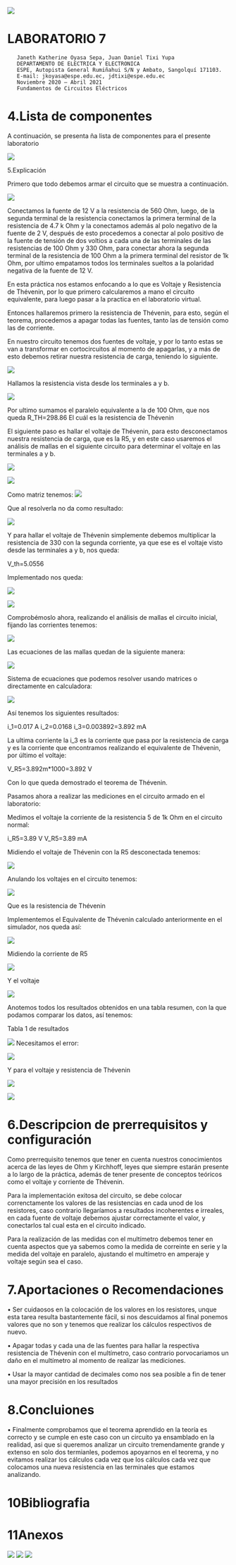 ![](https://upload.wikimedia.org/wikipedia/commons/3/3a/Logo_ESPEOk.png)


#  LABORATORIO 7
                                                                            
                                                                            
                                                                            
                                                                            
                                                                            
                                                                            
                                                                           
                                                                           
       Janeth Katherine Oyasa Sepa, Juan Daniel Tixi Yupa
       DEPARTAMENTO DE ELECTRICA Y ELECTRONICA
       ESPE, Autopista General Rumiñahui S/N y Ambato, Sangolquí 171103.
       E-mail: jkoyasa@espe.edu.ec, jdtixi@espe.edu.ec
       Noviembre 2020 – Abril 2021
       Fundamentos de Circuitos Eléctricos
       








# 4.Lista de componentes

A continuación, se presenta ña lista de componentes para el presente laboratorio

![](https://scontent.fuio1-1.fna.fbcdn.net/v/t1.0-9/161290219_268113908087986_3494898432595147568_n.jpg?_nc_cat=111&ccb=1-3&_nc_sid=730e14&_nc_eui2=AeFb-xLtWDypR8Idwo9o5FLGjoWbI0Y8F-2OhZsjRjwX7bh9hDiMo_CUt2ztcGHK-9fPYdHy9XI8ImhsnAW64v12&_nc_ohc=GWXfvLOz-o0AX89WeO0&_nc_ht=scontent.fuio1-1.fna&oh=a649a32dcdfcc6e40ef76674488ce076&oe=607563ED)

5.Explicación

Primero que todo debemos armar el circuito que se muestra a continuación.

![](https://scontent.fuio1-1.fna.fbcdn.net/v/t1.0-9/162133115_268113914754652_6266679834339938876_n.jpg?_nc_cat=111&ccb=1-3&_nc_sid=730e14&_nc_eui2=AeGG7eMxm3AG7WMSDUtYm6BgorlrJsORFtmiuWsmw5EW2ay1NvydilydP8SelFhYFjIa6dZcPdQLfVWm-I6Rk2v5&_nc_ohc=ZGiek1NFEyYAX80PpWw&_nc_ht=scontent.fuio1-1.fna&oh=8a3e9162c330ab99209e7e0becfdc33a&oe=6076C2D9)

Conectamos la fuente de 12 V a la resistencia de 560 Ohm, luego, de la segunda terminal de la resistencia conectamos la primera terminal de la resistencia de 4.7 k Ohm y  la conectamos además al polo negativo de la fuente de 2 V, después de esto procedemos a conectar al polo positivo de la fuente de tensión de dos voltios a cada una de las terminales de las resistencias de 100 Ohm y 330 Ohm, para conectar ahora la segunda terminal de la resistencia de 100 Ohm a la primera terminal del resistor de 1k Ohm, por ultimo empatamos todos los terminales sueltos a la polaridad negativa de la fuente de 12 V.

En esta práctica nos estamos enfocando a lo que es Voltaje y Resistencia de Thévenin, por lo que primero calcularemos a mano el circuito equivalente, para luego pasar a la practica en el laboratorio virtual.

Entonces hallaremos primero la resistencia de Thévenin, para esto, según el teorema, procedemos a apagar todas las fuentes, tanto las de tensión como las de corriente.

En nuestro circuito tenemos dos fuentes de voltaje, y por lo tanto estas se van a transformar en cortocircuitos al momento de apagarlas, y a más de esto debemos retirar nuestra resistencia de carga, teniendo lo siguiente.

![](https://scontent.fuio1-1.fna.fbcdn.net/v/t1.0-9/161638488_268113921421318_1060297456484941083_o.jpg?_nc_cat=107&ccb=1-3&_nc_sid=730e14&_nc_eui2=AeFRE_aDc0c_WIjJkBotzsTlMztduHwEh04zO124fASHTqIt94cBDXQlq6fss5UGv2T7SxyNhBsQgiXsjDJAPveC&_nc_ohc=SqB6Jvngs2IAX8f1J6a&_nc_ht=scontent.fuio1-1.fna&oh=9c003d3e8e54eebdfa62f5a6eb5664ca&oe=607560F6)

Hallamos la resistencia vista desde los terminales a y b.

![](https://scontent.fuio1-1.fna.fbcdn.net/v/t1.0-9/161205426_268113954754648_6463816943439064176_n.jpg?_nc_cat=100&ccb=1-3&_nc_sid=730e14&_nc_eui2=AeH7Or_HHe1mLNtpoXHsvSU8v011-cot8zy_TXX5yi3zPNXNWoEHCbYxMyznwSBOj191HSJEcqRoSBeG32nZC4Jq&_nc_ohc=Cfx4jI8_IUUAX8G3Rcn&_nc_ht=scontent.fuio1-1.fna&oh=a10def29baf3072ce18fb98f9cebe2de&oe=6077D0EE)

Por ultimo sumamos el paralelo equivalente a la de 100 Ohm, que nos queda
R_TH=298.86
El cuál es la resistencia de Thévenin

El siguiente paso es hallar el voltaje de Thévenin, para esto desconectamos nuestra resistencia de carga, que es la R5, y en este caso usaremos el análisis de mallas en el siguiente circuito para determinar el voltaje en las terminales a y b.

![](https://scontent.fuio1-1.fna.fbcdn.net/v/t1.0-9/161511889_268113974754646_4492846862338723985_o.jpg?_nc_cat=108&ccb=1-3&_nc_sid=730e14&_nc_eui2=AeE0AD3gJVfkGSbHNxTu0hQLsdAtVCMgy6-x0C1UIyDLr4ZDKyTcKI_626O_F9ESWUqPZXtIuPp2aUpmOosF3rvF&_nc_ohc=-QLo8HPzJfEAX-7XUgy&_nc_oc=AQkG0S3WEUpyKzGHDu8qbVSxCMOvWTPQodK2wVy-ILizA7BR4a3xJjeWgKTEhdIJS2M&_nc_ht=scontent.fuio1-1.fna&oh=18a646f40823fea22e762729a87534b9&oe=6075F186)


![](https://scontent.fuio1-1.fna.fbcdn.net/v/t1.0-9/161274519_268113964754647_4219248349811034242_n.jpg?_nc_cat=104&ccb=1-3&_nc_sid=730e14&_nc_eui2=AeFFwmuY4xBm7nGK1PWWwgLIP5UdeukIRWw_lR166QhFbNpgSP6znZUbVLLmlg3_HSojWVtv_J4cv7qy2BApz-hf&_nc_ohc=VkQX1HVT8poAX8U03Gt&_nc_ht=scontent.fuio1-1.fna&oh=b3d90ea77e582f00cc41cecdaa682780&oe=6076E553)

Como matriz tenemos:
![](https://scontent.fuio1-1.fna.fbcdn.net/v/t1.0-9/161419785_268114194754624_4979582585700036982_o.jpg?_nc_cat=105&ccb=1-3&_nc_sid=730e14&_nc_eui2=AeF7DhdE5JExuB_uv7CShcbkF-h_wNl_jUIX6H_A2X-NQmyWDYk0s3yRIITDF7_QiKYBzPORe9Af5UtopFlixFZo&_nc_ohc=1brrHafrnl4AX9dre3b&_nc_ht=scontent.fuio1-1.fna&oh=806e334c34b8b34ee46b451b6eee5c60&oe=6075240A)

Que al resolverla no da como resultado:

![](https://scontent.fuio1-1.fna.fbcdn.net/v/t1.0-9/161742788_268114008087976_890477559932154957_n.jpg?_nc_cat=102&ccb=1-3&_nc_sid=730e14&_nc_eui2=AeGRAa1U0XEdJru4oaIvhdnXJUtQQTm38solS1BBObfyyn0MLdabXy5xBNvfNu_Nck8c23nKwW1vVLhU9y2rj5KL&_nc_ohc=tTc112ZrECsAX_pddyD&_nc_ht=scontent.fuio1-1.fna&oh=043c1e4c3ca7f93314d474d949100bd7&oe=607558E3)

Y para hallar el voltaje de Thévenin simplemente debemos multiplicar la resistencia de 330 con la segunda corriente, ya que ese es el voltaje visto desde las terminales a y b, nos queda:

V_th=5.0556

Implementado nos queda:


![](https://scontent.fuio1-1.fna.fbcdn.net/v/t1.0-9/161888919_268114024754641_3873315583095111240_o.jpg?_nc_cat=102&ccb=1-3&_nc_sid=730e14&_nc_eui2=AeGdzUSWPpt3p_qe4dPCdfZp2aXg7lzn1y7ZpeDuXOfXLtE09zjM-Y9B8-0tYUVoo368uG21Q6MVIrhV3QBejpr3&_nc_ohc=d61Mnc3_CNcAX8mGOil&_nc_ht=scontent.fuio1-1.fna&oh=78556c5e9a6466c2bdf259f26b7cd70e&oe=6077AB13)


![](https://scontent.fuio1-1.fna.fbcdn.net/v/t1.0-9/161056876_268114031421307_5281515620438977216_n.jpg?_nc_cat=109&ccb=1-3&_nc_sid=730e14&_nc_eui2=AeHVjfaG7lxlluWcfdUaWzmnjbVJqC2KTuKNtUmoLYpO4ilutMpZ__PM01XCppJI5mz-9o4hlGcVvC3G_ByhIuoL&_nc_ohc=iFOAOMzX0yoAX_cF4Dw&_nc_ht=scontent.fuio1-1.fna&oh=ddae0bcb347f66578bb5cfde936b827b&oe=60782F4F)

Comprobémoslo ahora, realizando el análisis de mallas el circuito inicial, fijando las corrientes tenemos:

![](https://scontent.fuio1-1.fna.fbcdn.net/v/t1.0-9/161290219_268114068087970_8121641739662009690_o.jpg?_nc_cat=103&ccb=1-3&_nc_sid=730e14&_nc_eui2=AeHewbLyaWH-Z72rUbu3ZAF0Y3DmCN1suRxjcOYI3Wy5HEOLF-o2-bR2B8oKQlR9zVmXgZrEy_PJAhwSWZbygBep&_nc_ohc=hS6jdoFlhNMAX9TT7ew&_nc_ht=scontent.fuio1-1.fna&oh=945bad1d78905eca00de34cc1d40fbd8&oe=60786970)

Las ecuaciones de las mallas quedan de la siguiente manera:

![](https://scontent.fuio1-1.fna.fbcdn.net/v/t1.0-9/162112586_268114061421304_3272143376453405822_n.jpg?_nc_cat=110&ccb=1-3&_nc_sid=730e14&_nc_eui2=AeHei7bPanlpRPiaknv6-RvE0Bvs8YC3F5jQG-zxgLcXmPwkOw3m9mjlD5bgLjPPSNZSAVX0DaWouMQrWE2-NzaP&_nc_ohc=FOzE7skvdhUAX8_F0lP&_nc_ht=scontent.fuio1-1.fna&oh=7d661a23fa65e6cc043263680f7295be&oe=60787A0A)

Sistema de ecuaciones que podemos resolver usando matrices o directamente en calculadora:

![](https://scontent.fuio1-1.fna.fbcdn.net/v/t1.0-9/161838129_268114094754634_3365924948574180318_o.jpg?_nc_cat=104&ccb=1-3&_nc_sid=730e14&_nc_eui2=AeG0xjJnW4UCvZcjyq2N4b6Cc9-Ih5lDwBBz34iHmUPAEKwWd1LKUnSAHQjU3ULga0kiHzDOWkHf5Us9U6mGQ27U&_nc_ohc=besQHtBKylIAX8g4L6l&_nc_ht=scontent.fuio1-1.fna&oh=0e6bd0e41435984013892c858c488190&oe=60752223)

Así tenemos los siguientes resultados:

i_1=0.017 A
i_2=0.0168
i_3=0.003892=3.892 mA

La ultima corriente la i_3 es la corriente que pasa por la resistencia de carga y es la corriente que encontramos realizando el equivalente de Thévenin, por último el voltaje:

V_R5=3.892m*1000=3.892 V

Con lo que queda demostrado el teorema de Thévenin.

Pasamos ahora a realizar las mediciones en el circuito armado en el laboratorio:

Medimos el voltaje la corriente de la resistencia 5 de 1k Ohm en el circuito normal:

i_R5=3.89 V
V_R5=3.89 mA


Midiendo el voltaje de Thévenin con la R5 desconectada tenemos:

![](https://scontent.fuio1-1.fna.fbcdn.net/v/t1.0-9/162026789_268114108087966_1169851217029847150_o.jpg?_nc_cat=102&ccb=1-3&_nc_sid=730e14&_nc_eui2=AeG43RH19TV3zXUrwHD9WBlEtlSVu5k8Nqi2VJW7mTw2qFE7xvAMh2cw4KkaKs2gy24Y3gFd0zQoysb5GRRWSSlU&_nc_ohc=R17p1h4rsk4AX9zY0uI&_nc_ht=scontent.fuio1-1.fna&oh=d2bb1a9978de3d4c0f9e576369d0a968&oe=6076E274)

Anulando los voltajes en el circuito tenemos:

![](https://scontent.fuio1-1.fna.fbcdn.net/v/t1.0-9/160871828_268114111421299_5728167846727932638_o.jpg?_nc_cat=107&ccb=1-3&_nc_sid=730e14&_nc_eui2=AeFZKUKIT3mDcQe9HsQkYC8tcfwsLSZ9TIxx_CwtJn1MjFhptbLM2T-8ZpaIMjt_8w1gOo5RtUWs8Vymsqjh21c4&_nc_ohc=eOOeaUiQlJcAX8B4lzE&_nc_ht=scontent.fuio1-1.fna&oh=5ce32fd05dba19c9803ae0fac55523ac&oe=60786938)

Que es la resistencia de Thévenin

Implementemos el Equivalente de Thévenin calculado anteriormente en el simulador, nos queda así:

![](https://scontent.fuio1-1.fna.fbcdn.net/v/t1.0-9/161606853_268114141421296_1666430086027579776_n.jpg?_nc_cat=107&ccb=1-3&_nc_sid=730e14&_nc_eui2=AeHs2ajkO3ZS8F685T1zSXMAdDmQPkmJTaR0OZA-SYlNpBRtJW-oWtbmtkdacHNe15wEAtTQ6PHbX3ZoB1dUtfSU&_nc_ohc=t1XaIWpepy0AX8gQg_P&_nc_ht=scontent.fuio1-1.fna&oh=9d96b6695599028dd610094ff1315b56&oe=60775A8D)

Midiendo la corriente de R5 

![](https://scontent.fuio1-1.fna.fbcdn.net/v/t1.0-9/161179297_268114158087961_6000468345435537779_o.jpg?_nc_cat=100&ccb=1-3&_nc_sid=730e14&_nc_eui2=AeGQE6dA3LSwzRadSwYTPqR-Nyf-FbRQMKo3J_4VtFAwqvfa2InAttYNgMAy2YN0tOcOLH-qNFAV6WdMQmFYiSC-&_nc_ohc=FNLrOSfu3r8AX9b_6Bh&_nc_ht=scontent.fuio1-1.fna&oh=a20ca31ee653eca2b312ea84d2af96aa&oe=6075627B)

Y el voltaje

![](https://scontent.fuio1-1.fna.fbcdn.net/v/t1.0-9/161557837_268114168087960_6342389199590692290_o.jpg?_nc_cat=100&ccb=1-3&_nc_sid=730e14&_nc_eui2=AeGIWNA_3ysTAtLkGISzDJI5klkb4Om7naKSWRvg6budon2ZHTqo8DMlZmE9FBm22Kz3qcqxgWYoEho9t48pmjlM&_nc_ohc=p87FvYnZMuYAX8JnE9s&_nc_ht=scontent.fuio1-1.fna&oh=7714437a20a83ed296a466365d176f8b&oe=6076F57B)

Anotemos todos los resultados obtenidos en una tabla resumen, con la que podamos comparar los datos, así tenemos:

Tabla 1 de resultados

![](https://scontent.fuio1-1.fna.fbcdn.net/v/t1.0-9/161269806_268114188087958_5866709896566754092_n.jpg?_nc_cat=105&ccb=1-3&_nc_sid=730e14&_nc_eui2=AeE3ruJJf6uIVCOXAY--dl-GmiNZwd8mZe6aI1nB3yZl7hushVKx7Cgwd5C1KRiEDQjejbM2W41GlflaZQ2rOSgK&_nc_ohc=OHaYb7cYGVAAX-SX81J&_nc_ht=scontent.fuio1-1.fna&oh=f337cc44c4fc6368b9edaceb76d17037&oe=607570ED)
Necesitamos el error:

![](https://scontent.fuio1-1.fna.fbcdn.net/v/t1.0-9/161186961_268114208087956_1633560894274627341_n.jpg?_nc_cat=104&ccb=1-3&_nc_sid=730e14&_nc_eui2=AeHSasYVPgB_zywg7udFYeDYcAMMogxj8ClwAwyiDGPwKcT7PUFtCQwbyq6Dt1u7wQ6bfvg3neeDLAShJN81Y3Kb&_nc_ohc=qH1g8XEWWoMAX_J7m8A&_nc_ht=scontent.fuio1-1.fna&oh=487c9af7a7af6b8ed49ae3a4083d1668&oe=6078F760)

Y para el voltaje y resistencia de Thévenin 

![](https://scontent.fuio1-1.fna.fbcdn.net/v/t1.0-9/161076032_268114214754622_8439870182450936278_n.jpg?_nc_cat=106&ccb=1-3&_nc_sid=730e14&_nc_eui2=AeFAWWH4-TEFSGKZAhtkQZBfgvao136-AZeC9qjXfr4Bl9qGJDfsIeog2bPj6U4G_W5dWli4iZFQTphAyYF016gU&_nc_ohc=BUCfmrCG7gwAX90Un9a&_nc_ht=scontent.fuio1-1.fna&oh=234dee692b4e852ceadc64f56c8ca753&oe=6075593A)

![](https://scontent.fuio1-1.fna.fbcdn.net/v/t1.0-9/162537069_268114244754619_2849763629495763141_n.jpg?_nc_cat=101&ccb=1-3&_nc_sid=730e14&_nc_eui2=AeH4guCDkNfCzjb8P1dIUzhwpmCcWLlOwFamYJxYuU7AVu9BBOFvoECIIZZfmiAafVNneM1Y1Xki-Vcz1akLzR44&_nc_ohc=rae9O7ovWqEAX-akU22&_nc_ht=scontent.fuio1-1.fna&oh=34ee1132dae4d94ad6a019c9da9fb0f8&oe=6078716D)

# 6.Descripcion de prerrequisitos y configuración

Como prerrequisito tenemos que tener en cuenta nuestros conocimientos acerca de las leyes de Ohm y Kirchhoff, leyes que siempre estarán presente a lo largo de la práctica, además de tener presente de conceptos teóricos como el voltaje y corriente de Thévenin.

Para la implementación exitosa del circuito, se debe colocar correnctamente los valores de las resistencias en cada unod de los resistores, caso contrario llegaríamos a resultados incoherentes e irreales, en cada fuente de voltaje debemos ajustar correctamente el valor, y conectarlos tal cual esta en el circuito indicado.

Para la realización de las medidas con el multímetro debemos tener en cuenta aspectos que ya sabemos como la medida de correinte en serie y la medida del voltaje en paralelo, ajustando el multímetro en amperaje y voltaje según sea el caso.

# 7.Aportaciones o Recomendaciones

•	Ser cuidaosos en la colocación de los valores en los resistores, unque esta tarea resulta bastantemente fácil, si nos descuidamos al final ponemos valores que no son y tenemos que realizar los cálculos respectivos de nuevo.

•	Apagar todas y cada una de las fuentes para hallar la respectiva resistencia de Thévenin con el multímetro, caso contrario porvocariamos un daño en el multímetro al momento de realizar las mediciones.

•	Usar la mayor cantidad de decimales como nos sea posible a fin de tener una mayor precisión en los resultados

# 8.Concluiones

•	Finalmente comprobamos que el teorema aprendido en la teoría es correcto y se cumple en este caso con un circuito ya ensamblado en la realidad, asi que si queremos analizar un circuito tremendamente grande y extenso en solo dos termianles, podemos apoyarnos en el teorema, y no evitamos realizar los cálculos cada vez que los cálculos cada vez que colocamos una nueva resistencia en las terminales que estamos analizando.

# 10Bibliografia

# 11Anexos


![](https://scontent.fuio1-1.fna.fbcdn.net/v/t1.0-9/161675454_268123821420328_4409475958721936390_o.jpg?_nc_cat=109&ccb=1-3&_nc_sid=730e14&_nc_eui2=AeHQ1RO5YF47ni6WN08teJq1XfZRvwmeyCJd9lG_CZ7IInOuxjT7ecUP04W5R2FKaq13XXL2QYeMobcKfDFOZBxA&_nc_ohc=NkBPJ8F4RRIAX-dLpQC&_nc_ht=scontent.fuio1-1.fna&oh=af473fde87ec51169ebeee94978e215b&oe=6078E464)
![](https://scontent.fuio1-1.fna.fbcdn.net/v/t1.0-9/161431969_268123808086996_7622892132928758170_o.jpg?_nc_cat=100&ccb=1-3&_nc_sid=730e14&_nc_eui2=AeGzn2QJyt7CVJo0OWOxfjfMQPllujlmL2lA-WW6OWYvaWVTeOjJFU23EGRnaB44ATxqBX3wK1wv4xXz9ZQ66Upl&_nc_ohc=Lks4c_mFx7IAX9TD4mh&_nc_ht=scontent.fuio1-1.fna&oh=d71a995eab1ef2a5917027b2526d0816&oe=60776396)
![](https://scontent.fuio1-1.fna.fbcdn.net/v/t1.0-9/161204122_268123814753662_7649084519829256592_o.jpg?_nc_cat=105&ccb=1-3&_nc_sid=730e14&_nc_eui2=AeE7chuHhRTMPOBA8WKqHkuJImZCYA3Eu3UiZkJgDcS7dbFwHA7J9WCxUqn1cgP_du5ddDQ2Q-x2f7ep_KJkcHng&_nc_ohc=5sfc3I1nmq0AX9NvNvV&_nc_ht=scontent.fuio1-1.fna&oh=617d2f03f5f711fa0c7f892cc1796a62&oe=6075E30C)

